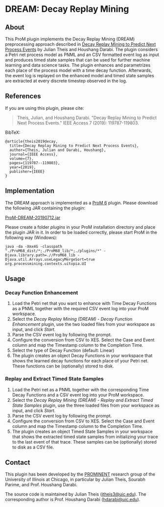 # DREAM: Decay Replay Mining

## About
This ProM plugin implements the Decay Replay Mining (DREAM) preprocessing approach described in [Decay Replay Mining to Predict Next Process Events](https://ieeexplore.ieee.org/document/8811455) by Julian Theis and Houshang Darabi. The plugin considers a Petri net process model as PNML and an CSV formatted event log as input and produces timed state samples that can be used for further machine learning and data science tasks. The plugin enhances and parametrizes each place of the process model with a time decay function. Afterwards, the event log is replayed on the enhanced model and timed state samples are extracted at every discrete timestep observed in the log.


## References
If you are using this plugin, please cite:
> Theis, Julian, and Houshang Darabi. "Decay Replay Mining to Predict Next Process Events." IEEE Access 7 (2019): 119787-119803.

BibTeX:
```
@article{theis2019decay,
  title={Decay Replay Mining to Predict Next Process Events},
  author={Theis, Julian and Darabi, Houshang},
  journal={IEEE Access},
  volume={7},
  pages={119787--119803},
  year={2019},
  publisher={IEEE}
}
```

## Implementation
The DREAM approach is implemented as a [ProM 6](http://www.promtools.org/) plugin. Please download the following JAR containing the plugin:

[ProM-DREAM-20190712.jar](http://prominentlab.github.io/ProM-DREAM/DIST/ProM-DREAM-20190712.jar)

Please create a folder *plugins* in your ProM installation directory and place the plugin JAR in it. In order to be loaded correctly, please start ProM in the following way (Windows):

```
java -da -Xmx4G -classpath "./ProM68_dist/*;./ProM68_lib/*;./plugins/*" -Djava.library.path=.//ProM68_lib -Djava.util.Arrays.useLegacyMergeSort=true org.processmining.contexts.uitopia.UI
```


## Usage

### Decay Function Enhancement
1. Load the Petri net that you want to enhance with Time Decay Functions as a PNML together with the required CSV event log into your ProM workspace.
2. Select the *Decay Replay Mining (DREAM) - Decay Function Enhancement* plugin, use the two loaded files from your workspace as input, and click *Start*.
3. Parse the CSV event log by following the prompt.
4. Configure the conversion from CSV to XES. Select the Case and Event column and map the Timestamp column to the Completion Time.
5. Select the type of Decay Function (default: Linear)
6. The plugin creates an object Decay Functions in your workspace that shows the learned decay functions for each place of your Petri net. These functions can be (optionally) stored to disk.

### Replay and Extract Timed State Samples
1. Load the Petri net as a PNML together with the corresponding Time Decay Functions and a CSV event log into your ProM workspace.
2. Select the *Decay Replay Mining (DREAM) - Replay and Extract Timed State Samples* plugin, use the three loaded files from your workspace as input, and click *Start*.
3. Parse the CSV event log by following the prompt.
4. Configure the conversion from CSV to XES. Select the Case and Event column and map the Timestamp column to the Completion Time.
5. The plugin creates an object Timed State Samples in your workspace that shows the extracted timed state samples from initializing your trace to the last event of that trace. These samples can be (optionally) stored to disk as a CSV file.

## Contact
This plugin has been developed by the [PROMINENT](http://prominent.uic.edu) research group of the University of Illinois at Chicago, in particular by Julian Theis, Sourabh Parime, and Prof. Houshang Darabi.

The source code is maintained by Julian Theis ([jtheis3@uic.edu](jtheis3@uic.edu)). The corresponding author is Prof. Houshang Darabi ([hdarabi@uic.edu](hdarabi@uic.edu)).
